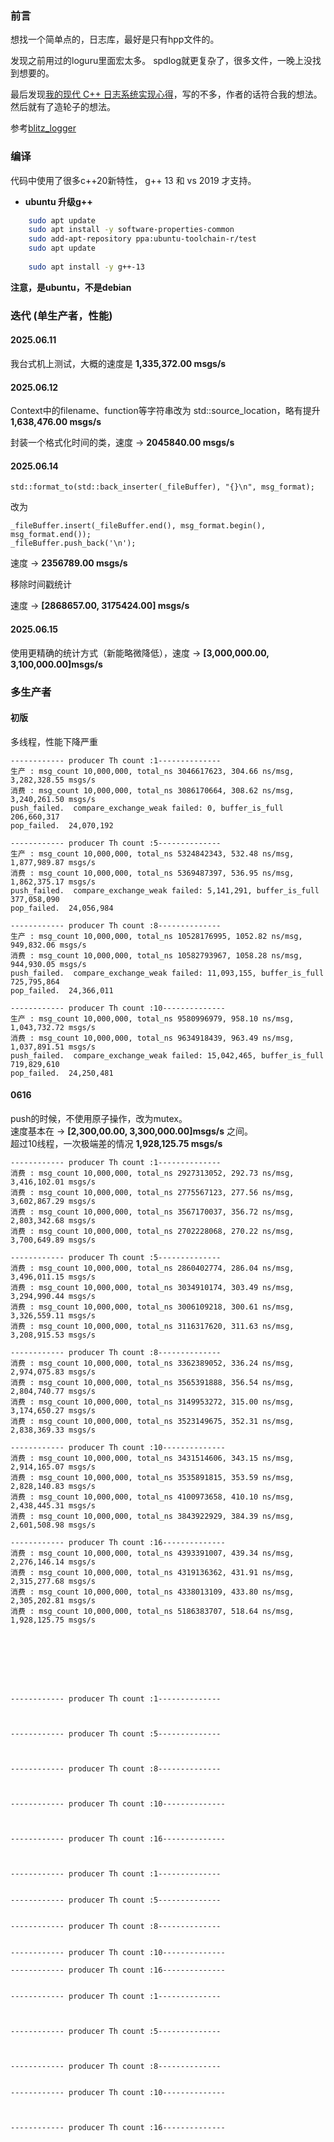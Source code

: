
### 前言

想找一个简单点的，日志库，最好是只有hpp文件的。  

发现之前用过的loguru里面宏太多。
spdlog就更复杂了，很多文件，一晚上没找到想要的。

最后发现[我的现代 C++ 日志系统实现心得](https://zhuanlan.zhihu.com/p/7580825580)，写的不多，作者的话符合我的想法。  
然后就有了造轮子的想法。

参考[blitz_logger](https://github.com/Pp3ng/blitz_logger )


### 编译

代码中使用了很多c++20新特性，    g++ 13 和 vs 2019 才支持。

+ **ubuntu 升级g++**

```bash
    sudo apt update
    sudo apt install -y software-properties-common
    sudo add-apt-repository ppa:ubuntu-toolchain-r/test
    sudo apt update
    
    sudo apt install -y g++-13
```

**注意，是ubuntu，不是debian**

### 迭代 (单生产者，性能)

#### 2025.06.11

  我台式机上测试，大概的速度是 **1,335,372.00 msgs/s**

#### 2025.06.12

  Context中的filename、function等字符串改为 std::source_location，略有提升
  **1,638,476.00 msgs/s**

  封装一个格式化时间的类，速度 -> **2045840.00 msgs/s**

#### 2025.06.14

```
std::format_to(std::back_inserter(_fileBuffer), "{}\n", msg_format); 
```

 改为

```
_fileBuffer.insert(_fileBuffer.end(), msg_format.begin(), msg_format.end());
_fileBuffer.push_back('\n');
```

  速度 -> **2356789.00 msgs/s**

移除时间戳统计

  速度 -> **[2868657.00, 3175424.00] msgs/s**

#### 2025.06.15

使用更精确的统计方式（新能略微降低），速度 -> **[3,000,000.00,  3,100,000.00]msgs/s**  

### 多生产者

#### 初版

  多线程，性能下降严重

```
------------ producer Th count :1--------------
生产 : msg_count 10,000,000, total_ns 3046617623, 304.66 ns/msg, 3,282,328.55 msgs/s
消费 : msg_count 10,000,000, total_ns 3086170664, 308.62 ns/msg, 3,240,261.50 msgs/s
push_failed.  compare_exchange_weak failed: 0, buffer_is_full 206,660,317
pop_failed.  24,070,192

------------ producer Th count :5--------------
生产 : msg_count 10,000,000, total_ns 5324842343, 532.48 ns/msg, 1,877,989.87 msgs/s
消费 : msg_count 10,000,000, total_ns 5369487397, 536.95 ns/msg, 1,862,375.17 msgs/s
push_failed.  compare_exchange_weak failed: 5,141,291, buffer_is_full 377,058,090
pop_failed.  24,056,984

------------ producer Th count :8--------------
生产 : msg_count 10,000,000, total_ns 10528176995, 1052.82 ns/msg, 949,832.06 msgs/s
消费 : msg_count 10,000,000, total_ns 10582793967, 1058.28 ns/msg, 944,930.05 msgs/s
push_failed.  compare_exchange_weak failed: 11,093,155, buffer_is_full 725,795,864
pop_failed.  24,366,011

------------ producer Th count :10--------------
生产 : msg_count 10,000,000, total_ns 9580996979, 958.10 ns/msg, 1,043,732.72 msgs/s
消费 : msg_count 10,000,000, total_ns 9634918439, 963.49 ns/msg, 1,037,891.51 msgs/s
push_failed.  compare_exchange_weak failed: 15,042,465, buffer_is_full 719,829,610
pop_failed.  24,250,481
```

#### 0616

  push的时候，不使用原子操作，改为mutex。  
  速度基本在 -> **[2,300,00.00,  3,300,000.00]msgs/s** 之间。  
  超过10线程，一次极端差的情况 **1,928,125.75 msgs/s**

```
------------ producer Th count :1--------------
消费 : msg_count 10,000,000, total_ns 2927313052, 292.73 ns/msg, 3,416,102.01 msgs/s
消费 : msg_count 10,000,000, total_ns 2775567123, 277.56 ns/msg, 3,602,867.29 msgs/s
消费 : msg_count 10,000,000, total_ns 3567170037, 356.72 ns/msg, 2,803,342.68 msgs/s
消费 : msg_count 10,000,000, total_ns 2702228068, 270.22 ns/msg, 3,700,649.89 msgs/s

------------ producer Th count :5--------------
消费 : msg_count 10,000,000, total_ns 2860402774, 286.04 ns/msg, 3,496,011.15 msgs/s
消费 : msg_count 10,000,000, total_ns 3034910174, 303.49 ns/msg, 3,294,990.44 msgs/s
消费 : msg_count 10,000,000, total_ns 3006109218, 300.61 ns/msg, 3,326,559.11 msgs/s
消费 : msg_count 10,000,000, total_ns 3116317620, 311.63 ns/msg, 3,208,915.53 msgs/s

------------ producer Th count :8--------------
消费 : msg_count 10,000,000, total_ns 3362389052, 336.24 ns/msg, 2,974,075.83 msgs/s
消费 : msg_count 10,000,000, total_ns 3565391888, 356.54 ns/msg, 2,804,740.77 msgs/s
消费 : msg_count 10,000,000, total_ns 3149953272, 315.00 ns/msg, 3,174,650.27 msgs/s
消费 : msg_count 10,000,000, total_ns 3523149675, 352.31 ns/msg, 2,838,369.33 msgs/s

------------ producer Th count :10--------------
消费 : msg_count 10,000,000, total_ns 3431514606, 343.15 ns/msg, 2,914,165.07 msgs/s
消费 : msg_count 10,000,000, total_ns 3535891815, 353.59 ns/msg, 2,828,140.83 msgs/s
消费 : msg_count 10,000,000, total_ns 4100973658, 410.10 ns/msg, 2,438,445.31 msgs/s
消费 : msg_count 10,000,000, total_ns 3843922929, 384.39 ns/msg, 2,601,508.98 msgs/s

------------ producer Th count :16--------------
消费 : msg_count 10,000,000, total_ns 4393391007, 439.34 ns/msg, 2,276,146.14 msgs/s
消费 : msg_count 10,000,000, total_ns 4319136362, 431.91 ns/msg, 2,315,277.68 msgs/s
消费 : msg_count 10,000,000, total_ns 4338013109, 433.80 ns/msg, 2,305,202.81 msgs/s
消费 : msg_count 10,000,000, total_ns 5186383707, 518.64 ns/msg, 1,928,125.75 msgs/s








------------ producer Th count :1--------------



------------ producer Th count :5--------------



------------ producer Th count :8--------------



------------ producer Th count :10--------------



------------ producer Th count :16--------------



------------ producer Th count :1--------------


------------ producer Th count :5--------------


------------ producer Th count :8--------------


------------ producer Th count :10--------------

------------ producer Th count :16--------------


------------ producer Th count :1--------------



------------ producer Th count :5--------------



------------ producer Th count :8--------------


------------ producer Th count :10--------------



------------ producer Th count :16--------------

```